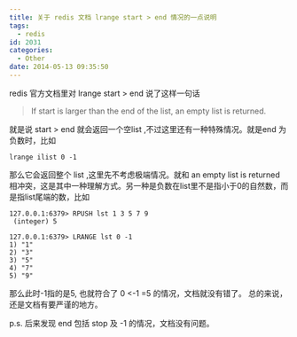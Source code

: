 ```yaml
---
title: 关于 redis 文档 lrange start > end 情况的一点说明
tags:
  - redis
id: 2031
categories:
  - Other
date: 2014-05-13 09:35:50
---
```


redis 官方文档里对 lrange start > end 说了这样一句话
> If start is larger than the end of the list, an empty list is returned.

就是说  start > end 就会返回一个空list ,不过这里还有一种特殊情况。就是end 为负数时，比如

```shell
lrange ilist 0 -1
```

那么它会返回整个 list ,这里先不考虑极端情况。就和 an empty list is returned  相冲突，这是其中一种理解方式。另一种是负数在list里不是指小于0的自然数，而是指list尾端的数，比如

```shell
127.0.0.1:6379> RPUSH lst 1 3 5 7 9
 (integer) 5

127.0.0.1:6379> LRANGE lst 0 -1
1) "1"
2) "3"
3) "5"
4) "7"
5) "9"
```

那么此时-1指的是5, 也就符合了 0 <-1 =5 的情况，文档就没有错了。
总的来说，还是文档有要严谨的地方。

p.s. 后来发现 end 包括 stop 及 -1 的情况，文档没有问题。